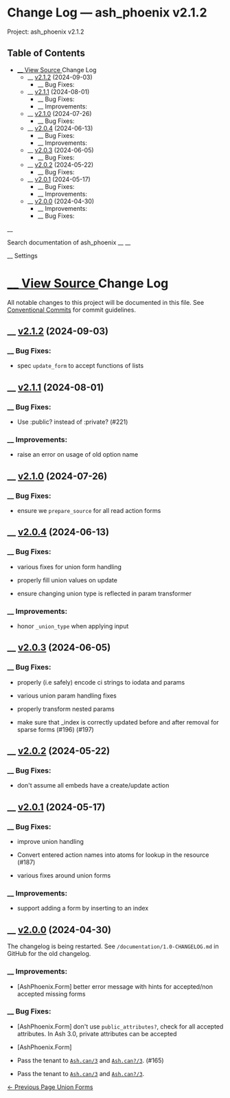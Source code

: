 # Change Log — ash_phoenix v2.1.2

Project: ash_phoenix v2.1.2

## Table of Contents

- [ __ View Source ](external_link) Change Log
  - __ [v2.1.2](external_link) (2024-09-03)
    - __ Bug Fixes:
  - __ [v2.1.1](external_link) (2024-08-01)
    - __ Bug Fixes:
    - __ Improvements:
  - __ [v2.1.0](external_link) (2024-07-26)
    - __ Bug Fixes:
  - __ [v2.0.4](external_link) (2024-06-13)
    - __ Bug Fixes:
    - __ Improvements:
  - __ [v2.0.3](external_link) (2024-06-05)
    - __ Bug Fixes:
  - __ [v2.0.2](external_link) (2024-05-22)
    - __ Bug Fixes:
  - __ [v2.0.1](external_link) (2024-05-17)
    - __ Bug Fixes:
    - __ Improvements:
  - __ [v2.0.0](external_link) (2024-04-30)
    - __ Improvements:
    - __ Bug Fixes:

__

Search documentation of ash_phoenix __ __

__ Settings

#  [ __ View Source ](external_link) Change Log

All notable changes to this project will be documented in this file. See [Conventional Commits](external_link) for commit guidelines.

##  __ [v2.1.2](external_link) (2024-09-03)

###  __ Bug Fixes:

  * spec `update_form` to accept functions of lists



##  __ [v2.1.1](external_link) (2024-08-01)

###  __ Bug Fixes:

  * Use :public? instead of :private? (#221)



###  __ Improvements:

  * raise an error on usage of old option name



##  __ [v2.1.0](external_link) (2024-07-26)

###  __ Bug Fixes:

  * ensure we `prepare_source` for all read action forms



##  __ [v2.0.4](external_link) (2024-06-13)

###  __ Bug Fixes:

  * various fixes for union form handling

  * properly fill union values on update

  * ensure changing union type is reflected in param transformer




###  __ Improvements:

  * honor `_union_type` when applying input



##  __ [v2.0.3](external_link) (2024-06-05)

###  __ Bug Fixes:

  * properly (i.e safely) encode ci strings to iodata and params

  * various union param handling fixes

  * properly transform nested params

  * make sure that _index is correctly updated before and after removal for sparse forms (#196) (#197)




##  __ [v2.0.2](external_link) (2024-05-22)

###  __ Bug Fixes:

  * don't assume all embeds have a create/update action



##  __ [v2.0.1](external_link) (2024-05-17)

###  __ Bug Fixes:

  * improve union handling

  * Convert entered action names into atoms for lookup in the resource (#187)

  * various fixes around union forms




###  __ Improvements:

  * support adding a form by inserting to an index



##  __ [v2.0.0](external_link) (2024-04-30)

The changelog is being restarted. See `/documentation/1.0-CHANGELOG.md` in GitHub for the old changelog.

###  __ Improvements:

  * [AshPhoenix.Form] better error message with hints for accepted/non accepted missing forms



###  __ Bug Fixes:

  * [AshPhoenix.Form] don't use `public_attributes?`, check for all accepted attributes. In Ash 3.0, private attributes can be accepted

  * [AshPhoenix.Form]

  * Pass the tenant to [`Ash.can/3`](3.4.1/Ash.html#can/3) and [`Ash.can?/3`](3.4.1/Ash.html#can?/3). (#165)

  * Pass the tenant to [`Ash.can/3`](3.4.1/Ash.html#can/3) and [`Ash.can?/3`](3.4.1/Ash.html#can?/3).




[ ← Previous Page  Union Forms  ](external_link)
